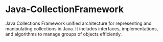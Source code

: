 # Java-CollectionFramework
Java Collections Framework  unified architecture for representing and manipulating collections in Java. It includes interfaces, implementations, and algorithms to manage groups of objects efficiently.
